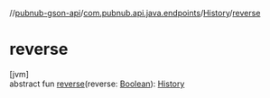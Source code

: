 //[pubnub-gson-api](../../../index.md)/[com.pubnub.api.java.endpoints](../index.md)/[History](index.md)/[reverse](reverse.md)

# reverse

[jvm]\
abstract fun [reverse](reverse.md)(reverse: [Boolean](https://kotlinlang.org/api/latest/jvm/stdlib/kotlin-stdlib/kotlin/-boolean/index.html)): [History](index.md)
